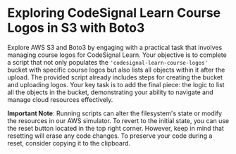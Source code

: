 # Exploring CodeSignal Learn Course Logos in S3 with Boto3

Explore AWS S3 and Boto3 by engaging with a practical task that involves managing course logos for CodeSignal Learn. Your objective is to complete a script that not only populates the `'codesignal-learn-course-logos'` bucket with specific course logos but also lists all objects within it after the upload. The provided script already includes steps for creating the bucket and uploading logos. Your key task is to add the final piece: the logic to list all the objects in the bucket, demonstrating your ability to navigate and manage cloud resources effectively.

**Important Note**: Running scripts can alter the filesystem's state or modify the resources in our AWS simulator. To revert to the initial state, you can use the reset button located in the top right corner. However, keep in mind that resetting will erase any code changes. To preserve your code during a reset, consider copying it to the clipboard.
